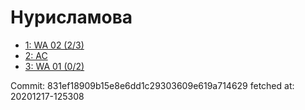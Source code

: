 # Нурисламова
- [1: WA 02 (2/3)](1.md)
- [2: AC](2.md)
- [3: WA 01 (0/2)](3.md)

Commit: 831ef18909b15e8e6dd1c29303609e619a714629
 fetched at: 20201217-125308
